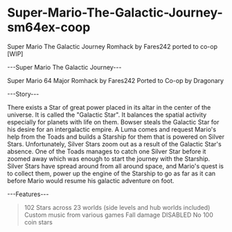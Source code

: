 # Super-Mario-The-Galactic-Journey-sm64ex-coop
Super Mario The Galactic Journey Romhack by Fares242 ported to co-op [WIP]

---Super Mario The Galactic Journey---

Super Mario 64 Major Romhack by Fares242
Ported to Co-op by Dragonary

---Story---

There exists a Star of great power placed in its altar in the center of the universe.
It is called the "Galactic Star". It balances the spatial activity especially for planets with life on them.
Bowser steals the Galactic Star for his desire for an intergalactic empire. 
A Luma comes and request Mario's help from the Toads and builds a Starship for them that is powered on Silver Stars. 
Unfortunately, Silver Stars zoom out as a result of the Galactic Star's absence. 
One of the Toads manages to catch one Silver Star before it zoomed away which was enough to start the journey with the Starship. 
Silver Stars have spread around from all around space, and Mario's quest is to collect them, power up the engine of the Starship to go as far as it can before Mario would resume his galactic adventure on foot.

---Features---

> 102 Stars across 23 worlds (side levels and hub worlds included)
> Custom music from various games
> Fall damage DISABLED
> No 100 coin stars
